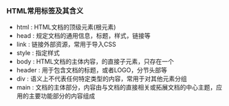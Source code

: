 ### HTML常用标签及其含义

* html  : HTML文档的顶级元素(根元素)
* head : 规定文档的通用信息，标题，样式，链接等
* link : 链接外部资源，常用于导入CSS
* style : 指定样式
* body : HTML文档的主体内容，<html>的直接子元素，只存在一个
* header : 用于包含文档的标题，或者LOGO，分节头部等
* div : 语义上不代表任何特定类型的内容，常用于对其他元素分组
* main : 文档<body>的主体部分，内容由与文档的直接相关或拓展文档的中心主题，应用的主要功能部分的内容组成​